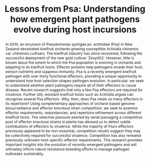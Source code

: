 ---
title: 'Lessons from Psa: Understanding how emergent plant pathogens evolve during host incursions'
event: New Zealand Microbiological Society Conference
event_url: https://www.microbiologyconference.org.nz/

location: Auckland, New Zealand

summary: A talk given as part of the New Zealand Microbiological Society Conference's Microbial Ecology session.

abstract: 'In 2010, an incursion of Pseudomonas syringae pv. actinidiae (Psa) in New Zealand devastated kiwifruit orchards growing susceptible Actinidia chinensis var. chinensis cultivars. The kiwifruit industry has since recovered, following the successful deployment of the new gold cultivar ‘Zesy002’. However, little is known about the extent to which the Psa population is evolving in orchards and adapting to its kiwifruit hosts. Effector proteins help pathogens invade their host, extract nutrients and suppress immunity. Psa is a recently emergent kiwifruit pathogen with over thirty functional effectors, providing a unique opportunity to understand how host selection shapes pathogen evolution. In particular, we seek to understand whether plant pathogens require all of their effectors to cause disease. Recent research suggests that only a few Psa effectors are required for virulence. Further still, resistant kiwifruit hosts such as Actinidia arguta can recognise several Psa effectors. Why, then, does Psa retain so many effectors in its repertoire? Using complementary approaches of orchard-based genome biosurveillance and effector knockout strain competition, we seek to examine effector requirements, redundancies, and repertoire refinement across different kiwifruit hosts. The selective pressure exerted by serial passaging a competitive pool of effector knockout strains in planta has allowed us to detect subtle contributions of effectors to virulence. While the majority of Psa’s effectors previously appeared to be non-essential, competition results suggest they may be collectively required for successful virulence. Competition has also revealed previously unknown host-specific effector requirements. This research provides important insights into the evolution of recently emergent pathogens and will ultimately inform robust resistance breeding efforts to manage pathogen outbreaks sustainably.'

# Talk start and end times.
#   End time can optionally be hidden by prefixing the line with `#`.
#date: '2023-11-21T13:00:00Z'
#date: '2023-11-21T13:00:00Z'
all_day: false

# Schedule page publish date (NOT talk date).
publishDate: '2023-11-21T00:00:00Z'

authors: []
tags: []

# Is this a featured talk? (true/false)
featured: false

image:
  caption: ''
  focal_point: Smart

url_code: ''
url_pdf: ''
url_slides: ''
url_video: ''

# Markdown Slides (optional).
#   Associate this talk with Markdown slides.
#   Simply enter your slide deck's filename without extension.
#   E.g. `slides = "example-slides"` references `content/slides/example-slides.md`.
#   Otherwise, set `slides = ""`.
slides: ""

# Projects (optional).
#   Associate this post with one or more of your projects.
#   Simply enter your project's folder or file name without extension.
#   E.g. `projects = ["internal-project"]` references `content/project/deep-learning/index.md`.
#   Otherwise, set `projects = []`.
projects: []
---